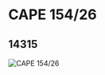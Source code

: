 # CAPE 154/26
## 14315
![CAPE 154/26](https://lc-www-live-s.legocdn.com/media/bricks/5/2/6038374.jpg)